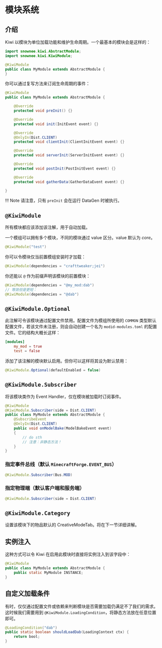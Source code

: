 # 模块系统

## 介绍

Kiwi 以模块为单位加载功能和维护生命周期。一个最基本的模块会是这样的：

```java
import snownee.kiwi.AbstractModule;
import snownee.kiwi.KiwiModule;

@KiwiModule
public class MyModule extends AbstractModule {
}
```

你可以通过复写方法来订阅生命周期的事件：

```java
@KiwiModule
public class MyModule extends AbstractModule {

	@Override
	protected void preInit() {}

	@Override
	protected void init(InitEvent event) {}

	@Override
	@OnlyIn(Dist.CLIENT)
	protected void clientInit(ClientInitEvent event) {}

	@Override
	protected void serverInit(ServerInitEvent event) {}

	@Override
	protected void postInit(PostInitEvent event) {}

	@Override
	protected void gatherData(GatherDataEvent event) {}

}
```

!!! Note
	请注意，只有 `preInit` 会在运行 DataGen 时被执行。

## `@KiwiModule`

所有模块都应该添加该注解，用于自动加载。

一个模组可以拥有多个模块，不同的模块通过 value 区分。value 默认为 *core*。

```java
@KiwiModule("test")
```

你可以令模块仅当前置模组安装时才加载：

```java
@KiwiModule(dependencies = "crafttweaker;jei")
```

你还能以 `@` 作为前缀声明该模块的前置模块：

```java
@KiwiModule(dependencies = "@my_mod:dab")
// 等效但是更短：
@KiwiModule(dependencies = "@dab")
```

## `@KiwiModule.Optional`

此注解可令该模块通过配置文件禁用。配置文件为模组所使用的 `COMMON` 类型默认配置文件，若该文件未注册，则会自动创建一个名为 `modid-modules.toml` 的配置文件。它的结构大概长这样：

```toml
[modules]
  	my_mod = true
  	test = false
```

添加了该注解的模块默认启用。但你可以这样将其设为默认禁用：

```java
@KiwiModule.Optional(defaultEnabled = false)
```

## `@KiwiModule.Subscriber`

将该模块类作为 Event Handler，仅在模块被加载时订阅事件。

```java
@KiwiModule
@KiwiModule.Subscriber(side = Dist.CLIENT)
public class MyModule extends AbstractModule {
    @SubscribeEvent
    @OnlyIn(Dist.CLIENT)
    public void onModelBake(ModelBakeEvent event)
    {
        // do sth
        // 注意：非静态方法！
    }
}
```

### 指定事件总线（默认 `MinecraftForge.EVENT_BUS`）

```java
@KiwiModule.Subscriber(Bus.MOD)
```

### 指定物理端（默认客户端和服务端）

```java
@KiwiModule.Subscriber(side = Dist.CLIENT)
```

## `@KiwiModule.Category`

设置该模块下的物品默认的 CreativeModeTab。将在下一节详细讲解。

## 实例注入

这种方式可以令 Kiwi 在启用此模块时直接将实例注入到该字段中：

```java
@KiwiModule
public class MyModule extends AbstractModule {
    public static MyModule INSTANCE;
}
```

## 自定义加载条件

有时，仅仅通过配置文件或依赖来判断模块是否需要加载仍满足不了我们的需求。这时候我们需要用到 `@KiwiModule.LoadingCondition`，将静态方法放在任意位置即可。

```java
@LoadingCondition("dab")
public static boolean shouldLoadDab(LoadingContext ctx) {
    return bool;
}
```
